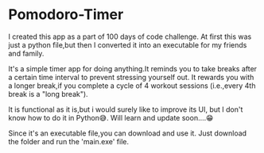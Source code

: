 # Pomodoro-Timer

I created this app as a part of 100 days of code challenge.
At first this was just a python file,but then I converted it into an executable for my friends and family.

It's a simple timer app for doing anything.It reminds you to take breaks after a certain time interval to prevent stressing yourself out.
It rewards you with a longer break,if you complete a cycle of 4 workout sessions (i.e.,every 4th break is a "long break").

It is functional as it is,but i would surely like to improve its UI, but I don't know how to do it in Python😅.
Will learn and update soon....😁

Since it's an executable file,you can download and use it.
Just download the folder and run the 'main.exe' file.
